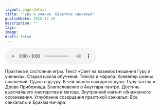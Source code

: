 ```yaml
---
layout: page-detail
title: "Гуру и ученик. Практика санкальп"
publishDate: 2015.12.19
description: ""
tags:
image:
draft: false
---
```


<audio title="2015.12.19 - Гуру и ученик. Практика санкальп.mp3" src="https://filer-api.advayta.org/v1.0/public/files/74874" controls=""></audio>

 Практика в состоянии игры. Текст «Свет на взаимоотношения Гуру и ученика». Старая школа обучения: Тилопа и Наропа. Конвейер смены поколений. Сдача садгуру. В чей власти находится душа. Гуру-таттва и Древо Прибежища. Благословение в Ануттара-тантре. Достичь высочайшего мастерства в методе. Внутренний магнит обнаженного осознавания. Углубление созерцания практикой санкальп. Все санкальпы и Брахма-вичара. 

  
